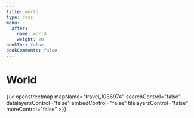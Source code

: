 ```yaml
---
title: world
type: docs
menu:
  after:
    name: world
    weight: 20
bookToc: false
bookComments: false
---
```


# World

{{< openstreetmap mapName="travel_1036974" searchControl="false" datalayersControl="false" embedControl="false" tilelayersControl="false" moreControl="false" >}}

